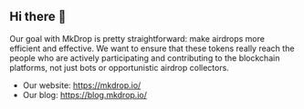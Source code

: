 ## Hi there 👋

Our goal with MkDrop is pretty straightforward: make airdrops more efficient and effective. We want to 
ensure that these tokens really reach the people who are actively 
participating and contributing to the blockchain platforms, not just bots or opportunistic airdrop collectors.

- Our website: https://mkdrop.io/
- Our blog: https://blog.mkdrop.io/

